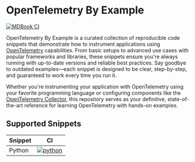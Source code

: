 # OpenTelemetry By Example

[![MDBook CI](https://github.com/emdneto/opentelemetry-by-example/actions/workflows/ci.yaml/badge.svg)](https://github.com/emdneto/opentelemetry-by-example/actions/workflows/ci.yaml)

OpenTelemetry By Example is a curated collection of reproducible code snippets that demonstrate how to instrument applications using [OpenTelemetry][opentelemetry] capabilities. From basic setups to advanced use cases with popular frameworks and libraries, these snippets ensure you're always running with up-to-date versions and reliable best practices. Say goodbye to outdated examples—each snippet is designed to be clear, step-by-step, and guaranteed to work every time you run it.

Whether you're instrumenting your application with OpenTelemetry using your favorite programming language or configuring components like the [OpenTelemetry Collector][collector], this repository serves as your definitive, state-of-the-art reference for learning OpenTelemetry with
hands-on examples.

## Supported Snippets

| Snippet    | CI |
| -------- | ------- |
| Python  | [![python]][python-ci] |

[python]: https://github.com/emdneto/opentelemetry-by-example/actions/workflows/python.yml/badge.svg?branch=main
[python-ci]: https://github.com/emdneto/opentelemetry-by-example/actions/workflows/python.yml
[opentelemetry]: https://opentelemetry.io
[collector]: https://opentelemetry.io/docs/collector/
